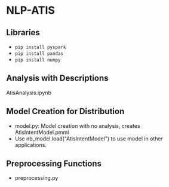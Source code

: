 # NLP-ATIS

## Libraries

* `pip install pyspark`
* `pip install pandas`
* `pip install numpy`

## Analysis with Descriptions

AtisAnalysis.ipynb

## Model Creation for Distribution

- model.py: Model creation with no analysis, creates AtisIntentModel.pmml
- Use nb_model.load("AtisIntentModel") to use model in other applications.

## Preprocessing Functions

- preprocessing.py
